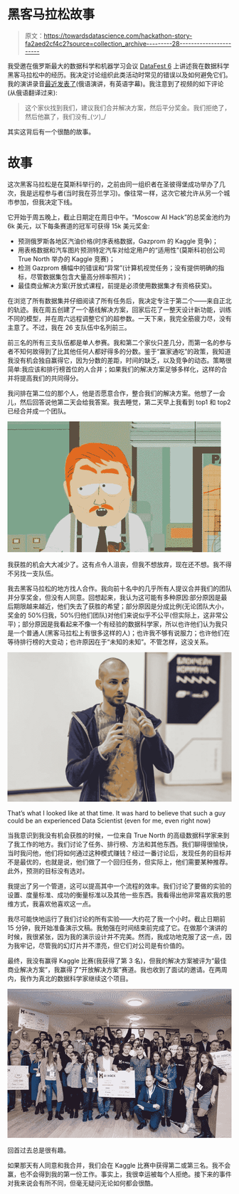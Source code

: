 # 黑客马拉松故事

> 原文：<https://towardsdatascience.com/hackathon-story-fa2aed2cf4c2?source=collection_archive---------28----------------------->

我受邀在俄罗斯最大的数据科学和机器学习会议 [DataFest 6](https://datafest.ru/) 上讲述我在数据科学黑客马拉松中的经历。我决定讨论组织此类活动时常见的错误以及如何避免它们。我的演讲录音[最近发表了](https://youtu.be/aNBtteJFdZ8)(俄语演讲，有英语字幕)。我注意到了视频的如下评论(从俄语翻译过来):

> 这个家伙找到我们，建议我们合并解决方案，然后平分奖金。我们拒绝了，然后他赢了，我们没有\_(ツ)_/

其实这背后有一个很酷的故事。

# 故事

这次黑客马拉松是在莫斯科举行的，之前由同一组织者在圣彼得堡成功举办了几次，我是远程参与者(当时我在芬兰学习)。像往常一样，这次它被允许从另一个城市参加，但我决定下线。

它开始于周五晚上，截止日期定在周日中午。“Moscow AI Hack”的总奖金池约为 6k 美元，以下每条赛道的冠军可获得 15k 美元奖金:

*   预测俄罗斯各地区汽油价格(时序表格数据，Gazprom 的 Kaggle 竞争)；
*   用表格数据和汽车图片预测特定汽车对给定用户的“适用性”(莫斯科初创公司 True North 举办的 Kaggle 竞赛)；
*   检测 Gazprom 横幅中的错误和“异常”(计算机视觉任务；没有提供明确的指标，尽管数据集包含大量高分辨率照片)；
*   最佳商业解决方案(开放式课程，前提是必须使用数据集才有资格获奖)。

在浏览了所有数据集并仔细阅读了所有任务后，我决定专注于第二个——来自正北的轨迹。我在周五创建了一个基线解决方案，回家后花了一整天设计新功能，训练不同的模型，并在周六远程调整它们的超参数。一天下来，我完全筋疲力尽，没有主意了。不过，我在 26 支队伍中名列前三。

前三名的所有三支队伍都是单人参赛。我和第二个家伙只差几分，而第一名的参与者不知何故得到了比其他任何人都好得多的分数。鉴于“赢家通吃”的政策，我知道我没有机会独自赢得它，因为分数的差距，时间的缺乏，以及竞争的动态。策略很简单:我应该和排行榜首位的人合并；如果我们的解决方案足够多样化，这样的合并将提高我们的共同得分。

我问排在第二位的那个人，他是否愿意合作，整合我们的解决方案。他想了一会儿，然后回答说他第二天会给我答案。我去睡觉，第二天早上我看到 top1 和 top2 已经合并成一个团队。

![](img/f5bca66692cbd341f25d2476da305fbc.png)

我获胜的机会大大减少了。这有点令人沮丧，但我不想放弃，现在还不想。我不得不另找一支队伍。

我去黑客马拉松的地方找人合作。我向前十名中的几乎所有人提议合并我们的团队并分享奖金，但没有人同意。回想起来，我认为这可能有多种原因:部分原因是最后期限越来越近，他们失去了获胜的希望；部分原因是分成比例(无论团队大小，奖金的 50%归我，50%归他们团队)对他们来说似乎不公平(但实际上，这非常公平)；部分原因是我看起来不像一个有经验的数据科学家，所以也许他们认为我只是一个普通人(黑客马拉松上有很多这样的人)；也许我不够有说服力；也许他们在等待排行榜的大变动；也许原因在于“未知的未知”。不管怎样，这没关系。

![](img/1017e327277a19f9646268f6f6b0f17f.png)

That’s what I looked like at that time. It was hard to believe that such a guy could be an experienced Data Scientist (even for me, even right now)

当我意识到我没有机会获胜的时候，一位来自 True North 的高级数据科学家来到了我工作的地方。我们讨论了任务、排行榜、方法和其他东西。我们聊得很愉快，当时我问他，他们将如何通过这种模式赚钱？经过一番讨论后，发现任务的目标并不是最优的，也就是说，他们做了一个回归任务，但实际上，他们需要某种推荐。此外，预测的目标没有选对。

我提出了另一个管道，这可以提高其中一个流程的效率。我们讨论了要做的实验的设置、度量标准、成功的衡量标准以及其他一些东西。我看得出他非常喜欢我的思维方式，我喜欢他喜欢这一点。

我尽可能快地运行了我们讨论的所有实验——大约花了我一个小时。截止日期前 15 分钟，我开始准备演示文稿。我勉强在时间结束前完成了它。在做那个演讲的时候，我很紧张，因为我的演示设计并不完美。然而，我成功地克服了这一点，因为我牢记，尽管我的幻灯片并不漂亮，但它们对公司是有价值的。

最终，我没有赢得 Kaggle 比赛(我获得了第 3 名)，但我的解决方案被评为“最佳商业解决方案”，我赢得了“开放解决方案”赛道。我也收到了面试的邀请。在两周内，我作为真北的数据科学家继续这个项目。

![](img/7ea8f43b0edb1a44323cd9d09901c595.png)

回首过去总是很有趣。

如果那天有人同意和我合并，我们会在 Kaggle 比赛中获得第二或第三名。我不会赢，也不会得到我的第一份工作。事实上，我很幸运被每个人拒绝。接下来的事件对我来说会有所不同，但毫无疑问无论如何都会很酷。